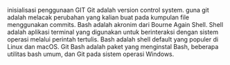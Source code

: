 inisialisasi penggunaan GIT 
Git adalah version control system. guna git adalah melacak perubahan yang kalian buat pada kumpulan file menggunakan commits.
Bash adalah akronim dari Bourne Again Shell. Shell adalah aplikasi terminal yang digunakan untuk berinteraksi dengan sistem operasi melalui perintah tertulis. Bash adalah shell default yang populer di Linux dan macOS. Git Bash adalah paket yang menginstal Bash, beberapa utilitas bash umum, dan Git pada sistem operasi Windows.